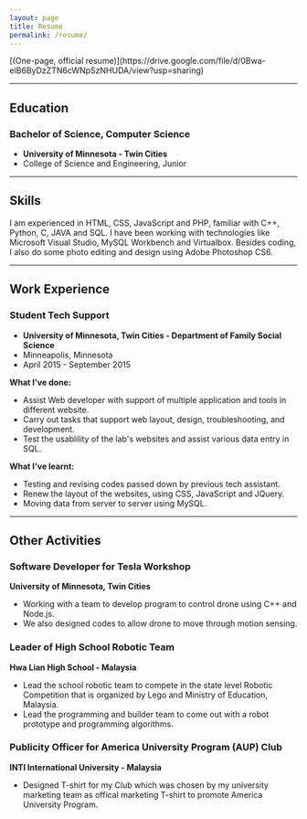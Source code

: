 ```yaml
---
layout: page
title: Resume
permalink: /resume/
---
```


<div markdown="1"> [(One-page, official resume)](https://drive.google.com/file/d/0Bwa-elB6ByDzZTN6cWNpSzNHUDA/view?usp=sharing)
</div>

------------

## Education

### Bachelor of Science, Computer Science
* **University of Minnesota - Twin Cities**
* College of Science and Engineering, Junior

------------

## Skills  

I am experienced in HTML, CSS, JavaScript and PHP, familiar with C++, Python, C, JAVA and SQL. 
I have been working with technologies like Microsoft Visual Studio, MySQL Workbench and Virtualbox. 
Besides coding, I also do some photo editing and design using Adobe Photoshop CS6.

------------

## Work Experience    


### Student Tech Support

* **University of Minnesota, Twin Cities - Department of Family Social Science**
* Minneapolis, Minnesota
* April 2015 - September 2015

**What I've done:**

* Assist Web developer with support of multiple application and tools in different website.
* Carry out tasks that support web layout, design, troubleshooting, and development.
* Test the usablility of the lab's websites and assist various data entry in SQL.

**What I've learnt:**

* Testing and revising codes passed down by previous tech assistant.
* Renew the layout of the websites, using CSS, JavaScript and JQuery.
* Moving data from server to server using MySQL.

-------------

## Other Activities

### Software Developer for Tesla Workshop
**University of Minnesota, Twin Cities**

* Working with a team to develop program to control drone using C++ and Node.js.
* We also designed codes to allow drone to move through motion sensing.   

### Leader of High School Robotic Team
**Hwa Lian High School - Malaysia**

* Lead the school robotic team to compete in the state level Robotic Competition that is organized by Lego and Ministry of Education, Malaysia.
* Lead the programming and builder team to come out with a robot prototype and programming algorithms.

### Publicity Officer for America University Program (AUP) Club
**INTI International University - Malaysia**

* Designed T-shirt for my Club which was chosen by my university marketing team as offical marketing T-shirt to promote America University Program.
